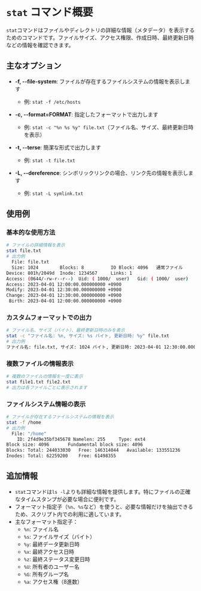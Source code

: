 # `stat` コマンド概要

`stat`コマンドはファイルやディレクトリの詳細な情報（メタデータ）を表示するためのコマンドです。ファイルサイズ、アクセス権限、作成日時、最終更新日時などの情報を確認できます。

## 主なオプション

- **-f, --file-system**: ファイルが存在するファイルシステムの情報を表示します
  - 例: `stat -f /etc/hosts`

- **-c, --format=FORMAT**: 指定したフォーマットで出力します
  - 例: `stat -c "%n %s %y" file.txt`（ファイル名、サイズ、最終更新日時を表示）

- **-t, --terse**: 簡潔な形式で出力します
  - 例: `stat -t file.txt`

- **-L, --dereference**: シンボリックリンクの場合、リンク先の情報を表示します
  - 例: `stat -L symlink.txt`

## 使用例

### 基本的な使用方法
```bash
# ファイルの詳細情報を表示
stat file.txt
# 出力例
  File: file.txt
  Size: 1024      	Blocks: 8          IO Block: 4096   通常ファイル
Device: 801h/2049d	Inode: 1234567     Links: 1
Access: (0644/-rw-r--r--)  Uid: ( 1000/  user)   Gid: ( 1000/  user)
Access: 2023-04-01 12:00:00.000000000 +0900
Modify: 2023-04-01 12:30:00.000000000 +0900
Change: 2023-04-01 12:30:00.000000000 +0900
 Birth: 2023-04-01 12:00:00.000000000 +0900
```

### カスタムフォーマットでの出力
```bash
# ファイル名、サイズ（バイト）、最終更新日時のみを表示
stat -c "ファイル名: %n, サイズ: %s バイト, 更新日時: %y" file.txt
# 出力例
ファイル名: file.txt, サイズ: 1024 バイト, 更新日時: 2023-04-01 12:30:00.000000000 +0900
```

### 複数ファイルの情報表示
```bash
# 複数のファイルの情報を一度に表示
stat file1.txt file2.txt
# 出力は各ファイルごとに表示されます
```

### ファイルシステム情報の表示
```bash
# ファイルが存在するファイルシステムの情報を表示
stat -f /home
# 出力例
  File: "/home"
    ID: 2f4d9e35bf345678 Namelen: 255     Type: ext4
Block size: 4096       Fundamental block size: 4096
Blocks: Total: 244033030   Free: 146314044   Available: 133551236
Inodes: Total: 62259200    Free: 61498355
```

## 追加情報

- `stat`コマンドは`ls -l`よりも詳細な情報を提供します。特にファイルの正確なタイムスタンプが必要な場合に便利です。
- フォーマット指定子（`%n`、`%s`など）を使うと、必要な情報だけを抽出できるため、スクリプト内での利用に適しています。
- 主なフォーマット指定子：
  - `%n`: ファイル名
  - `%s`: ファイルサイズ（バイト）
  - `%y`: 最終データ更新日時
  - `%x`: 最終アクセス日時
  - `%z`: 最終ステータス変更日時
  - `%U`: 所有者のユーザー名
  - `%G`: 所有グループ名
  - `%a`: アクセス権（8進数）